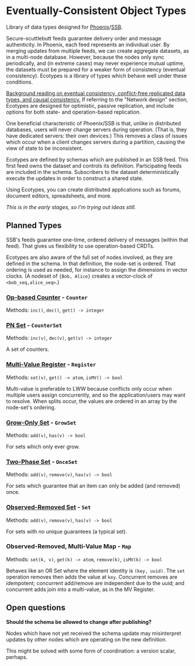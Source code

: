 # Eventually-Consistent Object Types

Library of data types designed for [Phoenix](https://github.com/pfraze/phoenix)/[SSB](https://github.com/dominictarr/secure-scuttlebutt).

Secure-scuttlebutt feeds guarantee delivery order and message authenticity. In Phoenix, each feed represents an individual user. By merging updates from multiple feeds, we can create aggregate datasets, as in a multi-node database. However, because the nodes only sync periodically, and (in extreme cases) may never experience mutual uptime, the datasets must be prepared for a weaker form of consistency (eventual consistency). Ecotypes is a library of types which behave well under these conditions.

[Background reading on eventual consistency, conflict-free replicated data types, and causal consistency.](https://github.com/pfraze/crdt_notes) If referring to the "Network design" section, Ecotypes are designed for optimistic, passive replication, and include options for both state- and operation-based replication.

One beneficial characteristic of Phoenix/SSB is that, unlike in distributed databases, users will never change servers during operation. (That is, they have dedicated servers: their own devices.) This removes a class of issues which occur when a client changes servers during a partition, causing the view of state to be inconsistent.

Ecotypes are defined by schemas which are published in an SSB feed. This first feed owns the dataset and controls its definition. Participating feeds are included in the schema. Subscribers to the dataset deterministically execute the updates in order to construct a shared state.

Using Ecotypes, you can create distributed applications such as forums, document editors, spreadsheets, and more.

*This is in the early stages, so I'm trying out ideas still.*



## Planned Types

SSB's feeds guarantee one-time, ordered delivery of messages (within that feed). That gives us flexibility to use operation-based CRDTs.

Ecotypes are also aware of the full set of nodes involved, as they are defined in the schema. In that definition, the node-set is ordered. That ordering is used as needed, for instance to assign the dimensions in vector clocks. (A nodeset of `{Bob, Alice}` creates a vector-clock of `<bob_seq,alice_seq>`.)

### [Op-based Counter](https://github.com/pfraze/crdt_notes#op-based-counter) - `Counter`

Methods: `inc()`, `dec()`, `get() -> integer`

### [PN Set](https://github.com/pfraze/crdt_notes#pn-set) - `CounterSet`

Methods: `inc(v)`, `dec(v)`, `get(v) -> integer`

A set of counters.

### [Multi-Value Register](https://github.com/pfraze/crdt_notes#multi-value-register-mv-register) - `Register`

Methods: `set(v)`, `get() -> atom`, `isMV() -> bool`

Multi-value is preferable to LWW because conflicts only occur when multiple users assign concurrently, and so the application/users may want to resolve. When splits occur, the values are ordered in an array by the node-set's ordering.

### [Grow-Only Set](https://github.com/pfraze/crdt_notes#grow-only-set-g-set) - `GrowSet`

Methods: `add(v)`, `has(v) -> bool`

For sets which only ever grow.

### [Two-Phase Set](https://github.com/pfraze/crdt_notes#2p-set) - `OnceSet`

Methods: `add(v)`, `remove(v)`, `has(v) -> bool`

For sets which guarantee that an item can only be added (and removed) once.

### [Observed-Removed Set](https://github.com/pfraze/crdt_notes#or-set) - `Set`

Methods: `add(v)`, `remove(v)`, `has(v) -> bool`

For sets with no unique guarantees (a typical set).

### Observed-Removed, Multi-Value Map - `Map`

Methods: `set(k, v)`, `get(k) -> atom`, `remove(k)`, `isMV(k) -> bool`

Behaves like an OR Set where the element identity is `(key, uuid)`. The `set` operation removes then adds the value at `key`. Concurrent removes are idempotent; concurrent add/remove are independent due to the uuid; and concurrent adds join into a multi-value, as in the MV Register.



## Open questions

**Should the schema be allowed to change after publishing?**

Nodes which have not yet received the schema update may misinterpret updates by other nodes which are operating on the new definition.

This might be solved with some form of coordination: a version scalar, perhaps.